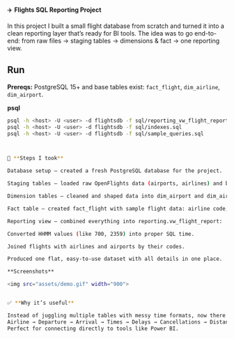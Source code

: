 ✈️ **Flights SQL Reporting Project**

In this project I built a small flight database from scratch and turned it into a clean reporting layer that’s ready for BI tools.
The idea was to go end-to-end: from raw files → staging tables → dimensions & fact → one reporting view.

## Run

**Prereqs:** PostgreSQL 15+ and base tables exist: `fact_flight`, `dim_airline`, `dim_airport`.

**psql**
```bash
psql -h <host> -U <user> -d flightsdb -f sql/reporting_vw_flight_report.sql
psql -h <host> -U <user> -d flightsdb -f sql/indexes.sql
psql -h <host> -U <user> -d flightsdb -f sql/sample_queries.sql



🔨 **Steps I took**

Database setup – created a fresh PostgreSQL database for the project.

Staging tables – loaded raw OpenFlights data (airports, airlines) and built flexible stg_* tables with UPSERT logic.

Dimension tables – cleaned and shaped data into dim_airport and dim_airline.

Fact table – created fact_flight with sample flight data: airline code, origin/destination, scheduled & actual times (HHMM), delays, cancellations, distance, etc.

Reporting view – combined everything into reporting.vw_flight_report:

Converted HHMM values (like 700, 2359) into proper SQL time.

Joined flights with airlines and airports by their codes.

Produced one flat, easy-to-use dataset with all details in one place.

**Screenshots**

<img src="assets/demo.gif" width="900">


✅ **Why it’s useful**

Instead of juggling multiple tables with messy time formats, now there’s a single, tidy view that shows:
Airline → Departure → Arrival → Times → Delays → Cancellations → Distance.
Perfect for connecting directly to tools like Power BI.
